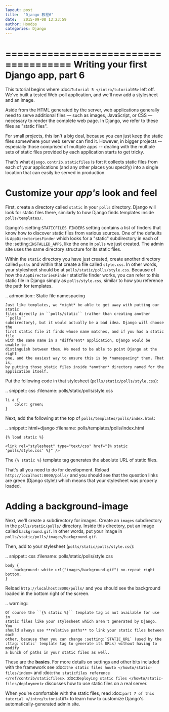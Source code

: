 ```yaml
---
layout: post
title:  "Django 教程6"
date:   2015-09-08 13:23:59
author: Hoodps
categories: Django
---
```



=====================================
Writing your first Django app, part 6
=====================================

This tutorial begins where :doc:`Tutorial 5 </intro/tutorial05>` left off.
We've built a tested Web-poll application, and we'll now add a stylesheet and
an image.

Aside from the HTML generated by the server, web applications generally need
to serve additional files — such as images, JavaScript, or CSS — necessary to
render the complete web page. In Django, we refer to these files as "static
files".

For small projects, this isn't a big deal, because you can just keep the
static files somewhere your web server can find it. However, in bigger
projects -- especially those comprised of multiple apps -- dealing with the
multiple sets of static files provided by each application starts to get
tricky.

That's what ``django.contrib.staticfiles`` is for: it collects static files
from each of your applications (and any other places you specify) into a
single location that can easily be served in production.

Customize your *app's* look and feel
====================================

First, create a directory called ``static`` in your ``polls`` directory. Django
will look for static files there, similarly to how Django finds templates
inside ``polls/templates/``.

Django's :setting:`STATICFILES_FINDERS` setting contains a list
of finders that know how to discover static files from various
sources. One of the defaults is ``AppDirectoriesFinder`` which
looks for a "static" subdirectory in each of the
:setting:`INSTALLED_APPS`, like the one in ``polls`` we just created. The admin
site uses the same directory structure for its static files.

Within the ``static`` directory you have just created, create another directory
called ``polls`` and within that create a file called ``style.css``. In other
words, your stylesheet should be at ``polls/static/polls/style.css``. Because
of how the ``AppDirectoriesFinder`` staticfile finder works, you can refer to
this static file in Django simply as ``polls/style.css``, similar to how you
reference the path for templates.

.. admonition:: Static file namespacing

    Just like templates, we *might* be able to get away with putting our static
    files directly in ``polls/static`` (rather than creating another ``polls``
    subdirectory), but it would actually be a bad idea. Django will choose the
    first static file it finds whose name matches, and if you had a static file
    with the same name in a *different* application, Django would be unable to
    distinguish between them. We need to be able to point Django at the right
    one, and the easiest way to ensure this is by *namespacing* them. That is,
    by putting those static files inside *another* directory named for the
    application itself.

Put the following code in that stylesheet (``polls/static/polls/style.css``):

.. snippet:: css
    :filename: polls/static/polls/style.css

    li a {
        color: green;
    }

Next, add the following at the top of ``polls/templates/polls/index.html``:

.. snippet:: html+django
    :filename: polls/templates/polls/index.html

    {% load static %}

    <link rel="stylesheet" type="text/css" href="{% static 'polls/style.css' %}" />

The ``{% static %}`` template tag generates the absolute URL of static files.

That's all you need to do for development. Reload
``http://localhost:8000/polls/`` and you should see that the question links are
green (Django style!) which means that your stylesheet was properly loaded.

Adding a background-image
=========================

Next, we'll create a subdirectory for images. Create an ``images`` subdirectory
in the ``polls/static/polls/`` directory. Inside this directory, put an image
called ``background.gif``. In other words, put your image in
``polls/static/polls/images/background.gif``.

Then, add to your stylesheet (``polls/static/polls/style.css``):

.. snippet:: css
    :filename: polls/static/polls/style.css

    body {
        background: white url("images/background.gif") no-repeat right bottom;
    }

Reload ``http://localhost:8000/polls/`` and you should see the background
loaded in the bottom right of the screen.

.. warning::

    Of course the ``{% static %}`` template tag is not available for use in
    static files like your stylesheet which aren't generated by Django. You
    should always use **relative paths** to link your static files between each
    other, because then you can change :setting:`STATIC_URL` (used by the
    :ttag:`static` template tag to generate its URLs) without having to modify
    a bunch of paths in your static files as well.

These are the **basics**. For more details on settings and other bits included
with the framework see
:doc:`the static files howto </howto/static-files/index>` and
:doc:`the staticfiles reference </ref/contrib/staticfiles>`. :doc:`Deploying
static files </howto/static-files/deployment>` discusses how to use static
files on a real server.

When you're comfortable with the static files, read :doc:`part 7 of this
tutorial </intro/tutorial07>` to learn how to customize Django's
automatically-generated admin site.
